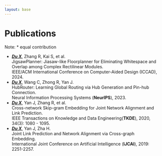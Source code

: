 ```yaml
---
layout: base 
---
```


# Publications
Note: * equal contribution
+ **_<u>Du X</u>_**, Zhang R, Kai S, et al.  
JigsawPlanner: Jiasaw-like Floorplanner for Eliminating Whitespace and Overlap among Complex Rectilinear Modules.  
IEEE/ACM International Conference on Computer-Aided Design (ICCAD), 2024.
+ **_<u>Du X</u>_**, Wang C, Zhong R, Yan J.  
HubRouter: Learning Global Routing via Hub Generation and Pin-hub Connection.  
Neural Information Processing Systems (**NeurIPS**), 2023.
+ **_<u>Du X</u>_**, Yan J, Zhang R, et al.  
Cross-network Skip-gram Embedding for Joint Network Alignment and Link Prediction.  
IEEE Transactions on Knowledge and Data Engineering(**TKDE**), 2020, 34(3): 1080 - 1095.
+ **_<u>Du X</u>_**, Yan J, Zha H.  
Joint Link Prediction and Network Alignment via Cross-graph Embedding.  
International Joint Conference on Artificial Intelligence (**IJCAI**), 2019: 2251-2257.
